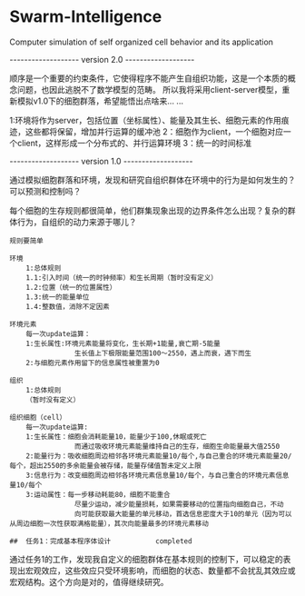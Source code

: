 # Swarm-Intelligence
Computer simulation of self organized cell behavior and its application


-------------------   version 2.0   -------------------

顺序是一个重要的约束条件，它使得程序不能产生自组织功能，这是一个本质的概念问题，也因此逃脱不了数学模型的范畴。
所以我将采用client-server模型，重新模拟v1.0下的细胞群落，希望能悟出点啥来... ...

1:环境将作为server，包括位置（坐标属性）、能量及其生长、细胞元素的作用痕迹，这些都将保留，增加并行运算的缓冲池
2：细胞作为client，一个细胞对应一个client，这样形成一个分布式的、并行运算环境
3：统一的时间标准


-------------------   version 1.0   -------------------

通过模拟细胞群落和环境，发现和研究自组织群体在环境中的行为是如何发生的？可以预测和控制吗？

每个细胞的生存规则都很简单，他们群集现象出现的边界条件怎么出现？复杂的群体行为，自组织的动力来源于哪儿？


    规则要简单

    环境
        1:总体规则
        1.1:引入时间（统一的时钟频率）和生长周期（暂时没有定义）
        1.2:位置（统一的位置属性）
        1.3:统一的能量单位
        1.4:整数值，消除不定因素

    环境元素
        每一次update运算：
        1:生长属性:环境元素能量将变化，生长期+1能量,衰亡期-5能量
                    生长值上下极限能量范围100～2550，遇上而衰，遇下而生
        2:与细胞元素作用留下的信息属性被重置为0

    组织
        1:总体规则
        （暂时没有定义）

    组织细胞（cell）
        每一次update运算:
        1:生长属性：细胞会消耗能量10，能量少于100,休眠或死亡
                    而通过吸收环境元素能量维持自己的生存，细胞生命能量最大值2550
        2:能量行为：吸收细胞周边相邻各环境元素能量10/每个,与自己重合的环境元素能量20/每个，超出2550的多余能量会被存储，能量存储值暂未定义上限
        3:信息行为：改变细胞周边相邻各环境元素信息量10/每个，与自己重合的环境元素信息量10/每个
        3:运动属性：每一步移动耗能80，细胞不能重合
                    尽量少运动，减少能量损耗，如果需要移动的位置指向细胞自己，不动
                    向可能获取最大能量的单元移动，首选信息密度大于10的单元（因为可以从周边细胞一次性获取满格能量），其次向能量最多的环境元素移动

    ##  任务1：完成基本程序体设计           completed


通过任务1的工作，发现我自定义的细胞群体在基本规则的控制下，可以稳定的表现出宏观效应，这些效应只受环境影响，而细胞的状态、数量都不会扰乱其效应或宏观结构。这个方向是对的，值得继续研究。
